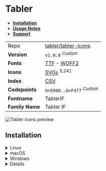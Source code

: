 # Tabler

- [**Installation**](#installation)
- [**Usage Notes**](#usage-notes)
- [**Support**](#support)

|                 |                                                                                                                                                                             |
| :-------------- | --------------------------------------------------------------------------------------------------------------------------------------------------------------------------- |
| Repo            | [tabler/tabler-icons](https://github.com/tabler/tabler-icons)                                                                                                               |
| **Version**     | `v1.0.0` <sup>_Custom_</sup>                                                                                                                                                |
| **Fonts**       | [TTF](https://raw.githubusercontent.com/iconicFonts/if/main/fonts/TTF/Tabler.ttf) - [WOFF2](https://raw.githubusercontent.com/iconicFonts/if/main/fonts/WOFF2/Tabler.woff2) |
| **Icons**       | [SVGs](https://github.com/iconicFonts/if/tree/main/packs/Tabler/svgs) <sup>_5,241_</sup>                                                                                    |
| **Index**       | [CSV](https://github.com/iconicFonts/if/blob/main/indices/Tabler.csv)                                                                                                       |
| **Codepoints**  | `U+E000..U+F477` <sup>_Custom_</sup>                                                                                                                                        |
| **Fontname**    | TablerIF                                                                                                                                                                    |
| **Family Name** | Tabler IF                                                                                                                                                                   |

<picture>
  <source media="(prefers-color-scheme: dark)" srcset="https://raw.githubusercontent.com/iconicFonts/if/main/imgs/Tabler_dark.png">
  <img alt="Tabler icons preview" src="https://raw.githubusercontent.com/iconicFonts/if/main/imgs/Tabler_light.png">
</picture>

## Installation

<details>

<summary>Linux</summary>

```sh
curl -o ~/.local/share/fonts/Tabler.ttf https://raw.githubusercontent.com/iconicFonts/if/main/fonts/TTF/Tabler.ttf
```

Refresh font cache:

```sh
fc-cache -f ~/.local/share/fonts
```

</details>

<details>

<summary>macOS</summary>

```sh
curl -o ~/Library/Fonts/Tabler.ttf https://raw.githubusercontent.com/iconicFonts/if/main/fonts/TTF/Tabler.ttf
```

</details>

<details>

<summary>Windows</summary>

```sh
curl -o C:\Windows\Fonts\Tabler.ttf https://raw.githubusercontent.com/iconF5426icFonts/if/main/fonts/TTF/Tabler.ttf
```

</details>

<details>

## Usage Notes

> [!NOTE]
>
> 1. **Tabler** font is standalone and has its own [codepoints](https://github.com/iconicFonts/if/blob/main/indices/Tabler.csv), which are different from those in the [IF](https://github.com/iconicFonts/if/blob/main/indices/if.csv) font[^1].
> 2. **Tabler** icons are also similar to the [Feather](https://github.com/iconicFonts/if/edit/main/packs/Feather/README.md) and [Lucide](https://github.com/iconicFonts/if/edit/main/packs/Lucide/README.md) icons.

> [!IMPORTANT]  
> The [codepoints](https://github.com/iconicFonts/if/blob/main/indices/Tabler.csv) for the **Tabler** font remain unchanged and will not alter in the future, ensuring that you can use the font safely even when new versions are released.

## Support

If you've found this project helpful, a little love goes a long way. Give it a :star: or share it around.

[^1]: The first glyph for the **Tabler** font starts from codepoint `E000`, while for the **iPack** font, it starts from `F5426`.
